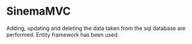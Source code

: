 # SinemaMVC

Adding, updating and deleting the data taken from the sql database are performed. Entity framework has been used.
